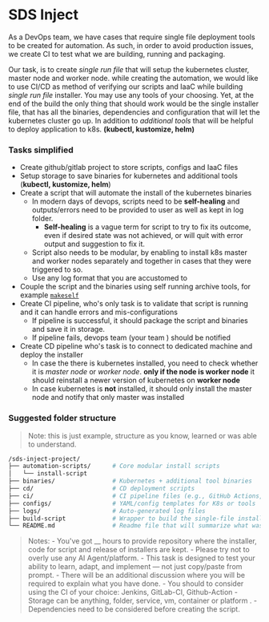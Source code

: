 # SDS Inject

As a DevOps team, we have cases that require single file deployment tools to be created for automation.
As such, in order to avoid production issues, we create CI to test what we are building, running and packaging.

Our task, is to create _single run file_ that will setup the kubernetes cluster, master node and worker node.
while creating the automation, we would like to use CI/CD as method of verifying our scripts and IaaC while building _single run file_ installer.
You may use any tools of your choosing.
Yet, at the end of the build the only thing that should work would be the single installer file, that has all the binaries, dependencies and configuration that will let the kubernetes cluster go up.
In addition to _additional tools_ that will be helpful to deploy application to k8s. __(kubectl, kustomize, helm)__



### Tasks simplified

- Create github/gitlab project to store scripts, configs and IaaC files
- Setup storage to save binaries for kubernetes and additional tools (__kubectl, kustomize, helm__)
- Create a script that will automate the install of the kubernetes binaries
    - In modern days of devops, scripts need to be __self-healing__ and outputs/errors need to be provided to user as well as kept in log folder.
        - __Self-healing__ is a vague term for script to try to fix its outcome, even if desired state was not achieved, or will quit with error output and suggestion to fix it. 
    - Script also needs to be modular, by enabling to install k8s master and worker nodes separately and together in cases that they were triggered to so.
    - Use any log format that you are accustomed to
- Couple the script and the binaries using self running archive tools, for example [`makeself`](https://makeself.io)
- Create CI pipeline, who's only task is to validate that script is running and it can handle errors and mis-configurations
    - If pipeline is successful, it should package the script and binaries and save it in storage.
    - If pipeline fails, devops team (your team ) should be notified
- Create CD pipeline who's task is to connect to dedicated machine and deploy the installer
    - In case the there is kubernetes installed, you need to check whether it is _master node_ or _worker node_.
     __only if the node is worker node__ it should reinstall a newer version of kubernetes on __worker node__
    - In case kubernetes is __not__ installed, it should only install the master node and notify that only master was installed


### Suggested folder structure

> Note: this is just example, structure as you know, learned or was able to understand.

```sh
/sds-inject-project/
├── automation-scripts/      # Core modular install scripts    
│   └── install-script
├── binaries/                # Kubernetes + additional tool binaries
├── cd/                      # CD deployment scripts
├── ci/                      # CI pipeline files (e.g., GitHub Actions, GitLab CI) 
├── configs/                 # YAML/config templates for K8s or tools
├── logs/                    # Auto-generated log files
├── build-script             # Wrapper to build the single-file installer
└── README.md                # Readme file that will summarize what was required and how you achieved it as well as 
```

> Notes:
    - You've got __ hours to provide repository where the installer, code for script and release of installers are kept.
    - Please try not to overly use any AI Agent/platform.
        - This task is designed to test your ability to learn, adapt, and implement — not just copy/paste from prompt.
        - There will be an additional discussion where you will be required to explain what you have done.
    - You should to consider using the CI of your choice: Jenkins, GitLab-CI, Github-Action
    - Storage can be anything, folder, service, vm, container or platform .
    - Dependencies need to be considered before creating the script.


